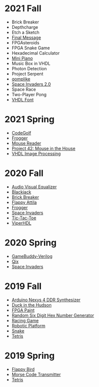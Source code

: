 # 2021 Fall
* Brick Breaker
* Depthcharge
* Etch a Sketch
* [Final Message](https://github.com/emcadamsv/CPE-487/tree/main/Final%20Project)
* FPGAsteroids
* FPGA Snake Game
* Hexadecimal Calculator
* [Mini Piano](https://github.com/Veggietay97/Vgty97/tree/master/CPE487/FInal_Project)
* Music Box in VHDL
* Photon Detection
* Project Serpent
* [qomplike](https://github.com/kresk0/2021DigitalSystemDesign/tree/main/final_project_qomp-like)
* [Space Invaders 2.0](https://github.com/miafelic/CPE487/tree/main/Space%20Invaders%202.0)
* Space Race
* Two-Player Pong
* [VHDL Font](https://github.com/Alan489/DSD/tree/main/final)
# 2021 Spring
* [CodeGolf](https://github.com/glimped/CodeGolf)
* [Frogger](https://github.com/cbenson1/CPE487/tree/main/Frogger_Final)
* [Mouse Reader](https://github.com/GSCoder1/CPE-487/tree/main/FinalProject)
* [Project 42: Mouse in the House](https://github.com/andrewdangelo/42_DSD_Project)
* [VHDL Image Processing](https://github.com/EKozlakov/DSDFP)
# 2020 Fall
* [Audio Visual Equalizer](https://github.com/karlsheng99/CPE487_dsd/tree/master/project)
* [Blackjack](https://sites.google.com/stevens.edu/ee322amartora/cpe-487/blackjack)
* [Brick Breaker](https://github.com/anishashin/CPE-487/tree/master/Final-Project)
* [Flappy Attila](https://github.com/BriannaPGarland/FlappyAttila)
* [Frogger](https://github.com/sbertussi/CPE-487/tree/master/Frogger_Project)
* [Space Invaders](https://github.com/chungiee/DigitalSystemDesign/tree/master/spaceInvaders)
* [Tic-Tac-Toe](https://github.com/RaZeragon/CPE487/tree/master/FinalProject)
* [ViperHDL](https://github.com/JMavorah/SnakeVHDL)
# 2020 Spring
* [GameBuddy-Verilog](https://github.com/grantsimmons/GameBuddy-Verilog)
* [Qix](https://github.com/jschmidtnj/cpe487/tree/master/code/final_project)
* [Space Invaders](https://github.com/mbozinov/CPE487-DSD/tree/master/FinalProject_DSD)
# 2019 Fall
* [Arduino Nexys 4 DDR Synthesizer](https://github.com/mycicle/dsdFinalProject)
* [Duck in the Hudson](https://github.com/tarasewiczregan/DuckInTheHudson)
* [FPGA Paint](https://github.com/PeterHo8888/FPGA_Paint)
* [Random Six Digit Hex Number Generator](https://sites.google.com/stevens.edu/cpe-487-2019f/project/final-design-random-six-digit-hex-number-generator)
* [Racing Game](https://sites.google.com/stevens.edu/cpe487/project)
* [Robotic Platform](https://github.com/TommyPinto/CPE487FinalProject)
* [Snake](https://sites.google.com/stevens.edu/digital-system-design-cpe-487/project)
* [Tetris](https://github.com/ygunarso/tetris-vhdl)
# 2019 Spring
* [Flappy Bird](https://sites.google.com/stevens.edu/cpe487website/project)
* [Morse Code Transmitter](https://sites.google.com/stevens.edu/dsds19-zhec/projects/morse-code-transmitter)
* [Tetris](https://github.com/danpelis/CPE487/tree/master/tetris_ex)
